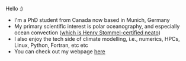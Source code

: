 Hello :)
- I'm a PhD student from Canada now based in Munich, Germany
- My primary scientific interest is polar oceanography, and especially ocean convection ([which is Henry Stommel-certified neato](https://www.pnas.org/doi/pdf/10.1073/pnas.48.5.766))
- I also enjoy the tech side of climate modelling, i.e., numerics, HPCs, Linux, Python, Fortran, etc etc
- You can check out my webpage [here](https://rowanjb.github.io)

<!--
**rowanjb/rowanjb** is a ✨ _special_ ✨ repository because its `README.md` (this file) appears on your GitHub profile.

Here are some ideas to get you started:

- 🔭 I’m currently working on ...
- 🌱 I’m currently learning ...
- 👯 I’m looking to collaborate on ...
- 🤔 I’m looking for help with ...
- 💬 Ask me about ...
- 📫 How to reach me: ...
- 😄 Pronouns: ...
- ⚡ Fun fact: ...
-->
